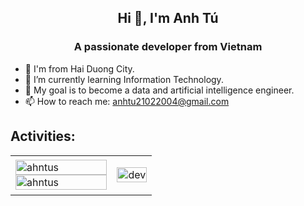<h2 align="center">Hi 👋, I'm Anh Tú</h2>
<p align="center">
  <h3 align="center">A passionate developer from Vietnam </h3>
</p> 

- 🏡 I'm from Hai Duong City.
- 🔭 I’m currently learning Information Technology.
- 📌 My goal is to become a data and artificial intelligence engineer.
- 📫 How to reach me: anhtu21022004@gmail.com

## Activities:
<table style="width:100%;">
  <tr>
    <td>
      <img src="https://github-readme-stats.vercel.app/api/top-langs/?username=ahntus&bg_color=FFFFFF00&text_color=179fa3&layout=compact&hide=CSS&langs_count=10&custom_title=Top%20ngôn%20ngữ%20được%20dùng" alt="ahntus" width="100%"/>
      <img src="https://github-readme-stats.vercel.app/api?username=AhnTus&theme=default&hide_border=false&include_all_commits=false&count_private=false" alt="ahntus" width="100%"/>
    </td>
    <td>
      <p align="center"> 
        <img src="https://cdn.dribbble.com/users/1059583/screenshots/4171367/coding-freak.gif" alt="dev" width="100%"/>
      </p>
    </td>
  </tr>
</table>

